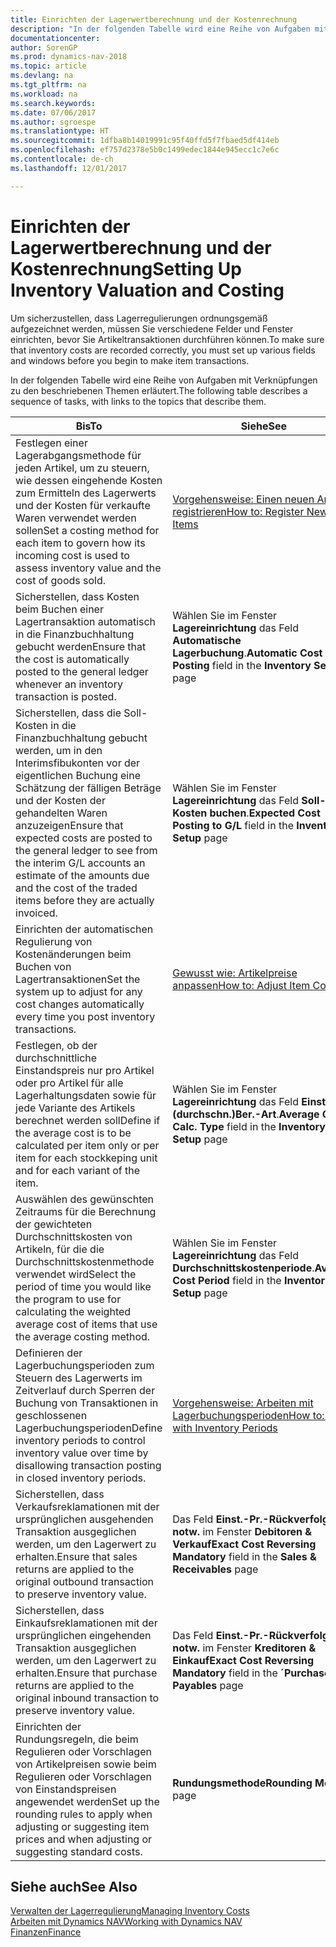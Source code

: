 ```yaml
---
title: Einrichten der Lagerwertberechnung und der Kostenrechnung
description: "In der folgenden Tabelle wird eine Reihe von Aufgaben mit Verknüpfungen zu den beschriebenen Themen erläutert."
documentationcenter: 
author: SorenGP
ms.prod: dynamics-nav-2018
ms.topic: article
ms.devlang: na
ms.tgt_pltfrm: na
ms.workload: na
ms.search.keywords: 
ms.date: 07/06/2017
ms.author: sgroespe
ms.translationtype: HT
ms.sourcegitcommit: 1dfba8b14019991c95f40ffd5f7fbaed5df414eb
ms.openlocfilehash: ef757d2378e5b0c1499edec1844e945ecc1c7e6c
ms.contentlocale: de-ch
ms.lasthandoff: 12/01/2017

---
```

# <a name="setting-up-inventory-valuation-and-costing"></a><span data-ttu-id="0ad77-103">Einrichten der Lagerwertberechnung und der Kostenrechnung</span><span class="sxs-lookup"><span data-stu-id="0ad77-103">Setting Up Inventory Valuation and Costing</span></span>
<span data-ttu-id="0ad77-104">Um sicherzustellen, dass Lagerregulierungen ordnungsgemäß aufgezeichnet werden, müssen Sie verschiedene Felder und Fenster einrichten, bevor Sie Artikeltransaktionen durchführen können.</span><span class="sxs-lookup"><span data-stu-id="0ad77-104">To make sure that inventory costs are recorded correctly, you must set up various fields and windows before you begin to make item transactions.</span></span>

<span data-ttu-id="0ad77-105">In der folgenden Tabelle wird eine Reihe von Aufgaben mit Verknüpfungen zu den beschriebenen Themen erläutert.</span><span class="sxs-lookup"><span data-stu-id="0ad77-105">The following table describes a sequence of tasks, with links to the topics that describe them.</span></span>

|<span data-ttu-id="0ad77-106">**Bis**</span><span class="sxs-lookup"><span data-stu-id="0ad77-106">**To**</span></span>|<span data-ttu-id="0ad77-107">**Siehe**</span><span class="sxs-lookup"><span data-stu-id="0ad77-107">**See**</span></span>|  
|------------|-------------|  
|<span data-ttu-id="0ad77-108">Festlegen einer Lagerabgangsmethode für jeden Artikel, um zu steuern, wie dessen eingehende Kosten zum Ermitteln des Lagerwerts und der Kosten für verkaufte Waren verwendet werden sollen</span><span class="sxs-lookup"><span data-stu-id="0ad77-108">Set a costing method for each item to govern how its incoming cost is used to assess inventory value and the cost of goods sold.</span></span>|[<span data-ttu-id="0ad77-109">Vorgehensweise: Einen neuen Artikel registrieren</span><span class="sxs-lookup"><span data-stu-id="0ad77-109">How to: Register New Items</span></span>](inventory-how-register-new-items.md)|  
|<span data-ttu-id="0ad77-110">Sicherstellen, dass Kosten beim Buchen einer Lagertransaktion automatisch in die Finanzbuchhaltung gebucht werden</span><span class="sxs-lookup"><span data-stu-id="0ad77-110">Ensure that the cost is automatically posted to the general ledger whenever an inventory transaction is posted.</span></span>|<span data-ttu-id="0ad77-111">Wählen Sie im Fenster **Lagereinrichtung** das Feld **Automatische Lagerbuchung**.</span><span class="sxs-lookup"><span data-stu-id="0ad77-111">**Automatic Cost Posting** field in the **Inventory Setup** page</span></span>|  
|<span data-ttu-id="0ad77-112">Sicherstellen, dass die Soll-Kosten in die Finanzbuchhaltung gebucht werden, um in den Interimsfibukonten vor der eigentlichen Buchung eine Schätzung der fälligen Beträge und der Kosten der gehandelten Waren anzuzeigen</span><span class="sxs-lookup"><span data-stu-id="0ad77-112">Ensure that expected costs are posted to the general ledger to see from the interim G/L accounts an estimate of the amounts due and the cost of the traded items before they are actually invoiced.</span></span>|<span data-ttu-id="0ad77-113">Wählen Sie im Fenster **Lagereinrichtung** das Feld **Soll-Kosten buchen**.</span><span class="sxs-lookup"><span data-stu-id="0ad77-113">**Expected Cost Posting to G/L** field in the **Inventory Setup** page</span></span>|  
|<span data-ttu-id="0ad77-114">Einrichten der automatischen Regulierung von Kostenänderungen beim Buchen von Lagertransaktionen</span><span class="sxs-lookup"><span data-stu-id="0ad77-114">Set the system up to adjust for any cost changes automatically every time you post inventory transactions.</span></span>|[<span data-ttu-id="0ad77-115">Gewusst wie: Artikelpreise anpassen</span><span class="sxs-lookup"><span data-stu-id="0ad77-115">How to: Adjust Item Costs</span></span>](inventory-how-adjust-item-costs.md)|  
|<span data-ttu-id="0ad77-116">Festlegen, ob der durchschnittliche Einstandspreis nur pro Artikel oder pro Artikel für alle Lagerhaltungsdaten sowie für jede Variante des Artikels berechnet werden soll</span><span class="sxs-lookup"><span data-stu-id="0ad77-116">Define if the average cost is to be calculated per item only or per item for each stockkeping unit and for each variant of the item.</span></span>|<span data-ttu-id="0ad77-117">Wählen Sie im Fenster **Lagereinrichtung** das Feld **Einst.-Pr.(durchschn.)Ber.-Art**.</span><span class="sxs-lookup"><span data-stu-id="0ad77-117">**Average Cost Calc. Type** field in the **Inventory Setup** page</span></span>|  
|<span data-ttu-id="0ad77-118">Auswählen des gewünschten Zeitraums für die Berechnung der gewichteten Durchschnittskosten von Artikeln, für die die Durchschnittskostenmethode verwendet wird</span><span class="sxs-lookup"><span data-stu-id="0ad77-118">Select the period of time you would like the program to use for calculating the weighted average cost of items that use the average costing method.</span></span>|<span data-ttu-id="0ad77-119">Wählen Sie im Fenster **Lagereinrichtung** das Feld **Durchschnittskostenperiode**.</span><span class="sxs-lookup"><span data-stu-id="0ad77-119">**Average Cost Period** field in the **Inventory Setup** page</span></span>|  
|<span data-ttu-id="0ad77-120">Definieren der Lagerbuchungsperioden zum Steuern des Lagerwerts im Zeitverlauf durch Sperren der Buchung von Transaktionen in geschlossenen Lagerbuchungsperioden</span><span class="sxs-lookup"><span data-stu-id="0ad77-120">Define inventory periods to control inventory value over time by disallowing transaction posting in closed inventory periods.</span></span>|[<span data-ttu-id="0ad77-121">Vorgehensweise: Arbeiten mit Lagerbuchungsperioden</span><span class="sxs-lookup"><span data-stu-id="0ad77-121">How to: Work with Inventory Periods</span></span>](finance-how-to-work-with-inventory-periods.md)|  
|<span data-ttu-id="0ad77-122">Sicherstellen, dass Verkaufsreklamationen mit der ursprünglichen ausgehenden Transaktion ausgeglichen werden, um den Lagerwert zu erhalten.</span><span class="sxs-lookup"><span data-stu-id="0ad77-122">Ensure that sales returns are applied to the original outbound transaction to preserve inventory value.</span></span>|<span data-ttu-id="0ad77-123">Das Feld **Einst.-Pr.-Rückverfolg. notw.** im Fenster **Debitoren & Verkauf**</span><span class="sxs-lookup"><span data-stu-id="0ad77-123">**Exact Cost Reversing Mandatory** field in the **Sales & Receivables** page</span></span>|  
|<span data-ttu-id="0ad77-124">Sicherstellen, dass Einkaufsreklamationen mit der ursprünglichen eingehenden Transaktion ausgeglichen werden, um den Lagerwert zu erhalten.</span><span class="sxs-lookup"><span data-stu-id="0ad77-124">Ensure that purchase returns are applied to the original inbound transaction to preserve inventory value.</span></span>|<span data-ttu-id="0ad77-125">Das Feld **Einst.-Pr.-Rückverfolg. notw.** im Fenster **Kreditoren & Einkauf**</span><span class="sxs-lookup"><span data-stu-id="0ad77-125">**Exact Cost Reversing Mandatory** field in the **´Purchases & Payables** page</span></span>|
|<span data-ttu-id="0ad77-126">Einrichten der Rundungsregeln, die beim Regulieren oder Vorschlagen von Artikelpreisen sowie beim Regulieren oder Vorschlagen von Einstandspreisen angewendet werden</span><span class="sxs-lookup"><span data-stu-id="0ad77-126">Set up the rounding rules to apply when adjusting or suggesting item prices and when adjusting or suggesting standard costs.</span></span>|<span data-ttu-id="0ad77-127">**Rundungsmethode**</span><span class="sxs-lookup"><span data-stu-id="0ad77-127">**Rounding Method** page</span></span>|  

## <a name="see-also"></a><span data-ttu-id="0ad77-128">Siehe auch</span><span class="sxs-lookup"><span data-stu-id="0ad77-128">See Also</span></span>  
[<span data-ttu-id="0ad77-129">Verwalten der Lagerregulierung</span><span class="sxs-lookup"><span data-stu-id="0ad77-129">Managing Inventory Costs</span></span>](finance-manage-inventory-costs.md)  
[<span data-ttu-id="0ad77-130">Arbeiten mit Dynamics NAV</span><span class="sxs-lookup"><span data-stu-id="0ad77-130">Working with Dynamics NAV</span></span>](ui-work-product.md)  
[<span data-ttu-id="0ad77-131">Finanzen</span><span class="sxs-lookup"><span data-stu-id="0ad77-131">Finance</span></span>](finance.md)  

